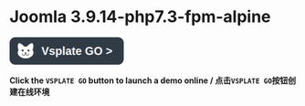 # Joomla 3.9.14-php7.3-fpm-alpine

<a href="https://www.vsplate.com/?docker-compose=https://github.com/vsplate/dcenvs/joomla/3.9.14-php7.3-fpm-alpine"><img alt="VSPLATE GO" src="https://raw.githubusercontent.com/vsplate/images/master/vsgo_btn.png" width="200px"></a>

**Click the `VSPLATE GO` button to launch a demo online / 点击`VSPLATE GO`按钮创建在线环境**